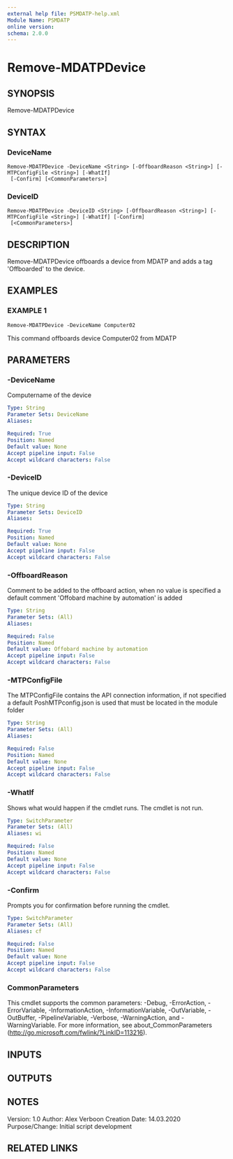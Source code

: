 ```yaml
---
external help file: PSMDATP-help.xml
Module Name: PSMDATP
online version:
schema: 2.0.0
---
```


# Remove-MDATPDevice

## SYNOPSIS
Remove-MDATPDevice

## SYNTAX

### DeviceName
```
Remove-MDATPDevice -DeviceName <String> [-OffboardReason <String>] [-MTPConfigFile <String>] [-WhatIf]
 [-Confirm] [<CommonParameters>]
```

### DeviceID
```
Remove-MDATPDevice -DeviceID <String> [-OffboardReason <String>] [-MTPConfigFile <String>] [-WhatIf] [-Confirm]
 [<CommonParameters>]
```

## DESCRIPTION
Remove-MDATPDevice offboards a device from MDATP and adds a tag 'Offboarded' to the device.

## EXAMPLES

### EXAMPLE 1
```
Remove-MDATPDevice -DeviceName Computer02
```

This command offboards device Computer02 from MDATP

## PARAMETERS

### -DeviceName
Computername of the device

```yaml
Type: String
Parameter Sets: DeviceName
Aliases:

Required: True
Position: Named
Default value: None
Accept pipeline input: False
Accept wildcard characters: False
```

### -DeviceID
The unique device ID of the device

```yaml
Type: String
Parameter Sets: DeviceID
Aliases:

Required: True
Position: Named
Default value: None
Accept pipeline input: False
Accept wildcard characters: False
```

### -OffboardReason
Comment to be added to the offboard action, when no value is specified a default comment 'Offobard machine by automation' is added

```yaml
Type: String
Parameter Sets: (All)
Aliases:

Required: False
Position: Named
Default value: Offobard machine by automation
Accept pipeline input: False
Accept wildcard characters: False
```

### -MTPConfigFile
The MTPConfigFile contains the API connection information, if not specified a default PoshMTPconfig.json  is used that must be located in the module folder

```yaml
Type: String
Parameter Sets: (All)
Aliases:

Required: False
Position: Named
Default value: None
Accept pipeline input: False
Accept wildcard characters: False
```

### -WhatIf
Shows what would happen if the cmdlet runs.
The cmdlet is not run.

```yaml
Type: SwitchParameter
Parameter Sets: (All)
Aliases: wi

Required: False
Position: Named
Default value: None
Accept pipeline input: False
Accept wildcard characters: False
```

### -Confirm
Prompts you for confirmation before running the cmdlet.

```yaml
Type: SwitchParameter
Parameter Sets: (All)
Aliases: cf

Required: False
Position: Named
Default value: None
Accept pipeline input: False
Accept wildcard characters: False
```

### CommonParameters
This cmdlet supports the common parameters: -Debug, -ErrorAction, -ErrorVariable, -InformationAction, -InformationVariable, -OutVariable, -OutBuffer, -PipelineVariable, -Verbose, -WarningAction, and -WarningVariable.
For more information, see about_CommonParameters (http://go.microsoft.com/fwlink/?LinkID=113216).

## INPUTS

## OUTPUTS

## NOTES
Version:        1.0
Author:         Alex Verboon
Creation Date:  14.03.2020
Purpose/Change: Initial script development

## RELATED LINKS
